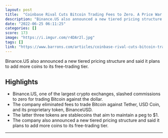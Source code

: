 ```yaml
---
layout: post
title:  "Coinbase Rival Cuts Bitcoin Trading Fees to Zero. A Price War Could Be Next."
description: "Binance.US also announced a new tiered pricing structure and said it plans to add more coins to its free-trading tier."
date: "2022-06-25 06:11:25"
categories: []
score: 173
image: "https://i.imgur.com/r4DAr2l.jpg"
tags: []
link: "https://www.barrons.com/articles/coinbase-rival-cuts-bitcoin-trading-fees-zero-51655917349"
---
```


Binance.US also announced a new tiered pricing structure and said it plans to add more coins to its free-trading tier.

## Highlights

- Binance.US, one of the largest crypto exchanges, slashed commissions to zero for trading Bitcoin against the dollar.
- The company eliminated fees to trade Bitcoin against Tether, USD Coin, and its proprietary token, BinanceUSD.
- The latter three tokens are stablecoins that aim to maintain a peg to $1.
- The company also announced a new tiered pricing structure and said it plans to add more coins to its free-trading tier.

---
